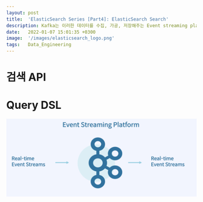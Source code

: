 ```yaml
---
layout: post
title:  'ElasticSearch Series [Part4]: ElasticSearch Search'
description: Kafka는 이러한 데이터를 수집, 가공, 저장해주는 Event streaming platform입니다.
date:   2022-01-07 15:01:35 +0300
image:  '/images/elasticsearch_logo.png'
tags:   Data_Engineering
---
```



# 검색 API

# Query DSL

![](/images/kafka_2.png)
